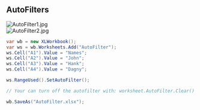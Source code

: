 ## AutoFilters

![AutoFilter1.jpg](http://download-codeplex.sec.s-msft.com/Download?ProjectName=closedxml&DownloadId=228107 "AutoFilter1.jpg")  
![AutoFilter2.jpg](http://download-codeplex.sec.s-msft.com/Download?ProjectName=closedxml&DownloadId=228108 "AutoFilter2.jpg")  

```c#
var wb = new XLWorkbook();
var ws = wb.Worksheets.Add("AutoFilter");
ws.Cell("A1").Value = "Names";
ws.Cell("A2").Value = "John";
ws.Cell("A3").Value = "Hank";
ws.Cell("A4").Value = "Dagny";

ws.RangeUsed().SetAutoFilter();

// Your can turn off the autofilter with: worksheet.AutoFilter.Clear()

wb.SaveAs("AutoFilter.xlsx");
```